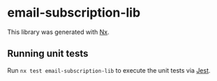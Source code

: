 # email-subscription-lib

This library was generated with [Nx](https://nx.dev).

## Running unit tests

Run `nx test email-subscription-lib` to execute the unit tests via [Jest](https://jestjs.io).
